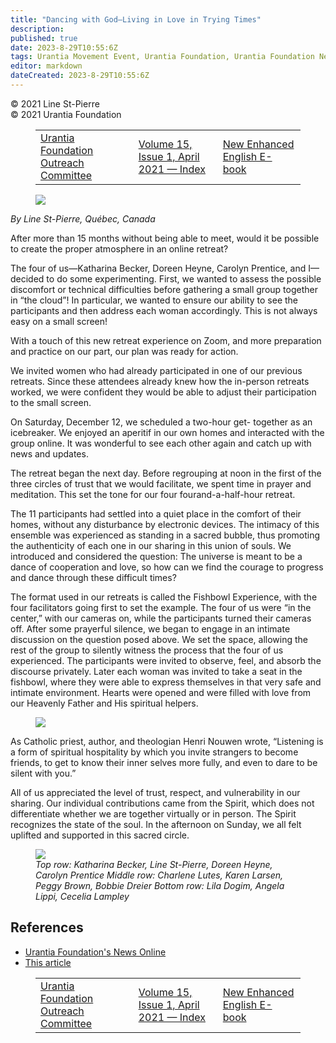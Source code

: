 ```yaml
---
title: "Dancing with God—Living in Love in Trying Times"
description: 
published: true
date: 2023-8-29T10:55:6Z
tags: Urantia Movement Event, Urantia Foundation, Urantia Foundation News Online, article
editor: markdown
dateCreated: 2023-8-29T10:55:6Z
---
```


<p class="v-card v-sheet theme--light gray lighten-3 px-2">© 2021 Line St-Pierre<br>© 2021 Urantia Foundation</p>
<figure class="table chapter-navigator">
  <table>
    <tbody>
      <tr>
        <td>
        <a href="/en/article/Geri_Johnson/Urantia_Foundation_Outreach_Committee">
          <span class="mdi mdi-arrow-left-drop-circle"></span><span class="pl-2">Urantia Foundation Outreach Committee</span>
        </a>
        </td>
        <td>
        <a href="/en/index/articles_uf_news_online#volume-15-issue-1-april-2021">
          <span class="mdi mdi-book-open-variant"></span><span class="pl-2">Volume 15, Issue 1, April 2021 — Index</span>
        </a>
        </td>
        <td>
        <a href="/en/article/UF_News_Online/New_Enhanced_English_E_book">
          <span class="pr-2">New Enhanced English E-book</span><span class="mdi mdi-arrow-right-drop-circle"></span>
        </a>
        </td>
      </tr>
    </tbody>
  </table>
</figure>


<figure id="Figure_1" class="image urantiapedia image-style-align-left">
<img src="/image/article/UF_News_Online/2021_04/040.jpg">
</figure>

_By Line St-Pierre, Québec, Canada_

After more than 15 months without being able to meet, would it be possible to create the proper atmosphere in an online retreat?

The four of us—Katharina Becker, Doreen Heyne, Carolyn Prentice, and I—decided to do some experimenting. First, we wanted to assess the possible discomfort or technical difficulties before gathering a small group together in “the cloud”! In particular, we wanted to ensure our ability to see the participants and then address each woman accordingly. This is not always easy on a small screen!

With a touch of this new retreat experience on Zoom, and more preparation and practice on our part, our plan was ready for action.

We invited women who had already participated in one of our previous retreats. Since these attendees already knew how the in-person retreats worked, we were confident they would be able to adjust their participation to the small screen.

On Saturday, December 12, we scheduled a two-hour get- together as an icebreaker. We enjoyed an aperitif in our own homes and interacted with the group online. It was wonderful to see each other again and catch up with news and updates.

The retreat began the next day. Before regrouping at noon in the first of the three circles of trust that we would facilitate, we spent time in prayer and meditation. This set the tone for our four fourand-a-half-hour retreat.

The 11 participants had settled into a quiet place in the comfort of their homes, without any disturbance by electronic devices. The intimacy of this ensemble was experienced as standing in a sacred bubble, thus promoting the authenticity of each one in our sharing in this union of souls. We introduced and considered the question: The universe is meant to be a dance of cooperation and love, so how can we find the courage to progress and dance through these difficult times?

The format used in our retreats is called the Fishbowl Experience, with the four facilitators going first to set the example. The four of us were “in the center,” with our cameras on, while the participants turned their cameras off. After some prayerful silence, we began to engage in an intimate discussion on the question posed above. We set the space, allowing the rest of the group to silently witness the process that the four of us experienced. The participants were invited to observe, feel, and absorb the discourse privately. Later each woman was invited to take a seat in the fishbowl, where they were able to express themselves in that very safe and intimate environment. Hearts were opened and were filled with love from our Heavenly Father and His spiritual helpers.

<figure id="Figure_2" class="image urantiapedia">
<img src="/image/article/UF_News_Online/2021_04/044.jpg">
</figure>

As Catholic priest, author, and theologian Henri Nouwen wrote, “Listening is a form of spiritual hospitality by which you invite strangers to become friends, to get to know their inner selves more fully, and even to dare to be silent with you.”

All of us appreciated the level of trust, respect, and vulnerability in our sharing. Our individual contributions came from the Spirit, which does not differentiate whether we are together virtually or in person. The Spirit recognizes the state of the soul. In the afternoon on Sunday, we all felt uplifted and supported in this sacred circle.

<figure id="Figure_3" class="image urantiapedia">
<img src="/image/article/UF_News_Online/2021_04/039.jpg">
<figcaption><em>Top row: Katharina Becker, Line St-Pierre, Doreen Heyne, Carolyn Prentice Middle row: Charlene Lutes, Karen Larsen, Peggy Brown, Bobbie Dreier Bottom row: Lila Dogim, Angela Lippi, Cecelia Lampley</em></figcaption>
</figure>


## References

- [Urantia Foundation's News Online](https://www.urantia.org/urantia-foundation/newsletter-pdf-archives)
- [This article](https://www.urantia.org/news/2021-04/dancing-god-living-in-love-in-trying)

<figure class="table chapter-navigator">
  <table>
    <tbody>
      <tr>
        <td>
        <a href="/en/article/Geri_Johnson/Urantia_Foundation_Outreach_Committee">
          <span class="mdi mdi-arrow-left-drop-circle"></span><span class="pl-2">Urantia Foundation Outreach Committee</span>
        </a>
        </td>
        <td>
        <a href="/en/index/articles_uf_news_online#volume-15-issue-1-april-2021">
          <span class="mdi mdi-book-open-variant"></span><span class="pl-2">Volume 15, Issue 1, April 2021 — Index</span>
        </a>
        </td>
        <td>
        <a href="/en/article/UF_News_Online/New_Enhanced_English_E_book">
          <span class="pr-2">New Enhanced English E-book</span><span class="mdi mdi-arrow-right-drop-circle"></span>
        </a>
        </td>
      </tr>
    </tbody>
  </table>
</figure>
